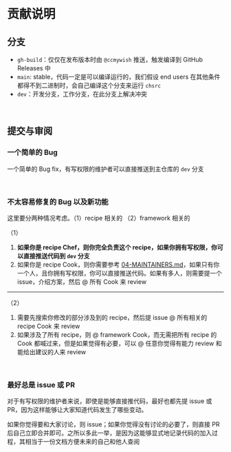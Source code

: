 <!-- -----------------------------------------------------------
 ! SPDX-License-Identifier: GFDL-1.3-or-later
 ! -------------------------------------------------------------
 ! Doc Type      : Markdown
 ! Doc Name      : 03-CONTRIBUTING.md
 ! Doc Authors   : Aoran Zeng <ccmywish@qq.com>
 ! Contributors  :  Nul None  <nul@none.org>
 !               |
 ! Created On    : <2024-12-13>
 ! Last Modified : <2025-07-21>
 ! ---------------------------------------------------------- -->

# 贡献说明

## 分支

- `gh-build`：仅仅在发布版本时由 `@ccmywish` 推送，触发编译到 GitHub Releases 中
- `main`: stable，代码一定是可以编译运行的，我们假设 end users 在其他条件都得不到二进制时，会自己编译这个分支来运行 `chsrc`
- `dev`：开发分支，工作分支，在此分支上解决冲突

<br>

## 提交与审阅

### 一个简单的 Bug

一个简单的 Bug fix，有写权限的维护者可以直接推送到主仓库的 `dev` 分支

<br>

### 不太容易修复的 Bug 以及新功能

这里要分两种情况考虑。（1）recipe 相关的 （2）framework 相关的

（1）

1. **如果你是 recipe Chef，则你完全负责这个 recipe，如果你拥有写权限，你可以直接推送代码到 `dev` 分支**
2. 如果你是 recipe Cook，则你需要参考 [04-MAINTAINERS.md](./04-MAINTAINERS.md)，如果只有你一个人，且你拥有写权限，你可以直接推送代码。如果有多人，则需要提一个 issue，介绍方案，然后 @ 所有 Cook 来 review

---

（2）

1. 需要先搜索你修改的部分涉及到的 recipe，然后提 issue @ 所有相关的 recipe Cook 来 review
2. 如果涉及了所有 recipe，则 @ framework Cook，而无需把所有 recipe 的 Cook 都喊过来，但是如果觉得有必要，可以 @ 任意你觉得有能力 review 和能给出建议的人来 review

<br>

### 最好总是 issue 或 PR

对于有写权限的维护者来说，即使是能够直接推代码，最好也都先提 issue 或 PR，因为这样能够让大家知道代码发生了哪些变动。

如果你觉得要和大家讨论，则 issue；如果你觉得没有讨论的必要了，则直接 PR 后自己立即合并即可。之所以多此一举，是因为这能够显式地记录代码的加入过程，其相当于一份文档方便未来的自己和他人查阅
